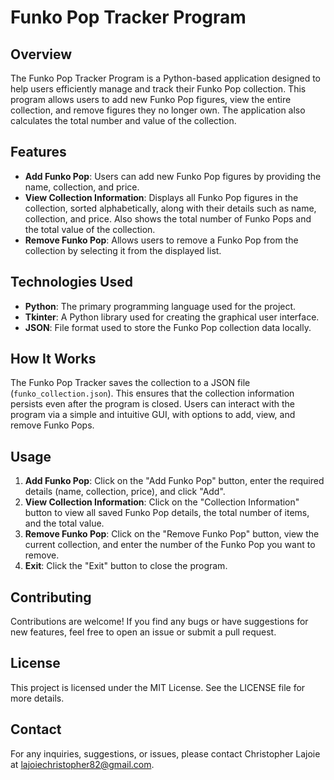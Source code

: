 # Funko Pop Tracker Program

## Overview

The Funko Pop Tracker Program is a Python-based application designed to help users efficiently manage and track their Funko Pop collection. This program allows users to add new Funko Pop figures, view the entire collection, and remove figures they no longer own. The application also calculates the total number and value of the collection.

## Features

- **Add Funko Pop**: Users can add new Funko Pop figures by providing the name, collection, and price.
- **View Collection Information**: Displays all Funko Pop figures in the collection, sorted alphabetically, along with their details such as name, collection, and price. Also shows the total number of Funko Pops and the total value of the collection.
- **Remove Funko Pop**: Allows users to remove a Funko Pop from the collection by selecting it from the displayed list.

## Technologies Used

- **Python**: The primary programming language used for the project.
- **Tkinter**: A Python library used for creating the graphical user interface.
- **JSON**: File format used to store the Funko Pop collection data locally.

## How It Works

The Funko Pop Tracker saves the collection to a JSON file (`funko_collection.json`). This ensures that the collection information persists even after the program is closed. Users can interact with the program via a simple and intuitive GUI, with options to add, view, and remove Funko Pops.

## Usage

1. **Add Funko Pop**: Click on the "Add Funko Pop" button, enter the required details (name, collection, price), and click "Add".
2. **View Collection Information**: Click on the "Collection Information" button to view all saved Funko Pop details, the total number of items, and the total value.
3. **Remove Funko Pop**: Click on the "Remove Funko Pop" button, view the current collection, and enter the number of the Funko Pop you want to remove.
4. **Exit**: Click the "Exit" button to close the program.

## Contributing

Contributions are welcome! If you find any bugs or have suggestions for new features, feel free to open an issue or submit a pull request.

## License

This project is licensed under the MIT License. See the LICENSE file for more details.

## Contact

For any inquiries, suggestions, or issues, please contact Christopher Lajoie at [lajoiechristopher82@gmail.com](mailto:lajoiechristopher82@gmail.com).

